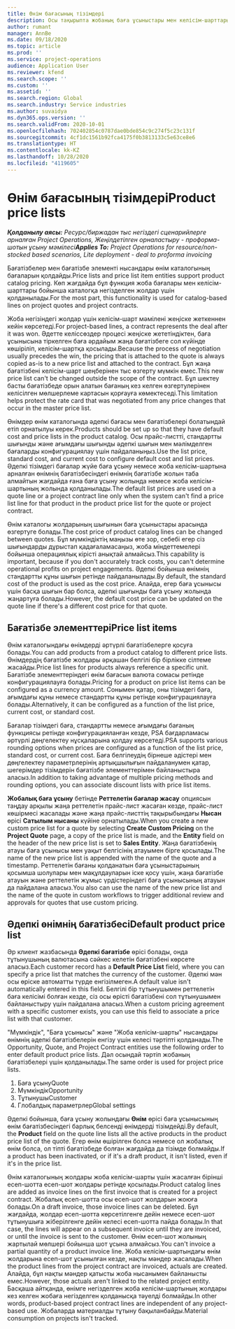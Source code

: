 ```yaml
---
title: Өнім бағасының тізімдері
description: Осы тақырыпта жобаның баға ұсыныстары мен келісім-шарттары үшін пайдаланылатын каталог бағасындағы прайс-листтер туралы ақпарат ұсынылған.
author: rumant
manager: AnnBe
ms.date: 09/18/2020
ms.topic: article
ms.prod: ''
ms.service: project-operations
audience: Application User
ms.reviewer: kfend
ms.search.scope: ''
ms.custom: ''
ms.assetid: ''
ms.search.region: Global
ms.search.industry: Service industries
ms.author: suvaidya
ms.dyn365.ops.version: ''
ms.search.validFrom: 2020-10-01
ms.openlocfilehash: 702402854c0787dae0bde854c9c274f5c23c131f
ms.sourcegitcommit: 4cf1dc1561b92fca4175f0b3813133c5e63ce8e6
ms.translationtype: HT
ms.contentlocale: kk-KZ
ms.lasthandoff: 10/28/2020
ms.locfileid: "4119605"
---
```

# <a name="product-price-lists"></a><span data-ttu-id="da5ba-103">Өнім бағасының тізімдері</span><span class="sxs-lookup"><span data-stu-id="da5ba-103">Product price lists</span></span>

<span data-ttu-id="da5ba-104">_**Қолданылу аясы:** Ресурс/биржадан тыс негіздегі сценарийлерге арналған Project Operations, Жеңілдетілген орналастыру - проформа-шотын ұсыну мәмілесі_</span><span class="sxs-lookup"><span data-stu-id="da5ba-104">_**Applies To:** Project Operations for resource/non-stocked based scenarios, Lite deployment - deal to proforma invoicing_</span></span>

<span data-ttu-id="da5ba-105">Бағатізбелер мен бағатізбе элементі нысандары өнім каталогының бағаларын қолдайды.</span><span class="sxs-lookup"><span data-stu-id="da5ba-105">Price lists and price list item entities support product catalog pricing.</span></span> <span data-ttu-id="da5ba-106">Көп жағдайда бұл функция жоба бағалары мен келісім-шарттары бойынша каталогқа негізделген жолдар үшін қолданылады.</span><span class="sxs-lookup"><span data-stu-id="da5ba-106">For the most part, this functionality is used for catalog-based lines on project quotes and project contracts.</span></span>

<span data-ttu-id="da5ba-107">Жоба негізіндегі жолдар үшін келісім-шарт мәмілені жеңіске жеткеннен кейін көрсетеді.</span><span class="sxs-lookup"><span data-stu-id="da5ba-107">For project-based lines, a contract represents the deal after it was won.</span></span> <span data-ttu-id="da5ba-108">Әдетте келіссөздер процесі жеңіске жететіндіктен, баға ұсынысына тіркелген баға әрдайым жаңа бағатізбеге сол күйінде көшіріліп, келісім-шартқа қосылады.</span><span class="sxs-lookup"><span data-stu-id="da5ba-108">Because the process of negotiation usually precedes the win, the pricing that is attached to the quote is always copied as-is to a new price list and attached to the contract.</span></span> <span data-ttu-id="da5ba-109">Бұл жаңа бағатізбені келісім-шарт шеңберінен тыс өзгерту мүмкін емес.</span><span class="sxs-lookup"><span data-stu-id="da5ba-109">This new price list can't be changed outside the scope of the contract.</span></span> <span data-ttu-id="da5ba-110">Бұл шектеу басты бағатізбеде орын алатын бағаның кез келген өзгертулерінен келісілген мөлшерлеме картасын қорғауға көмектеседі.</span><span class="sxs-lookup"><span data-stu-id="da5ba-110">This limitation helps protect the rate card that was negotiated from any price changes that occur in the master price list.</span></span>

<span data-ttu-id="da5ba-111">Өнімдер өнім каталогында әдепкі бағасы мен бағатізбелері болатындай етіп орнатылуы керек.</span><span class="sxs-lookup"><span data-stu-id="da5ba-111">Products should be set up so that they have default cost and price lists in the product catalog.</span></span> <span data-ttu-id="da5ba-112">Осы прайс-листті, стандартты шығынды және ағымдағы шығынды әдепкі шығын мен мәлімделген бағаларды конфигурациялау үшін пайдаланыңыз.</span><span class="sxs-lookup"><span data-stu-id="da5ba-112">Use the list price, standard cost, and current cost to configure default cost and list prices.</span></span> <span data-ttu-id="da5ba-113">Әдепкі тізімдегі бағалар жүйе баға ұсыну немесе жоба келісім-шартына арналған өнімнің бағатізбесіндегі өнімнің бағатізбе жолын таба алмайтын жағдайда ғана баға ұсыну жолында немесе жоба келісім-шартының жолында қолданылады.</span><span class="sxs-lookup"><span data-stu-id="da5ba-113">The default list prices are used on a quote line or a project contract line only when the system can't find a price list line for that product in the product price list for the quote or project contract.</span></span>

<span data-ttu-id="da5ba-114">Өнім каталогы жолдарының шығынын баға ұсыныстары арасында өзгертуге болады.</span><span class="sxs-lookup"><span data-stu-id="da5ba-114">The cost price of product catalog lines can be changed between quotes.</span></span> <span data-ttu-id="da5ba-115">Бұл мүмкіндіктің маңызы өте зор, себебі егер сіз шығындарды дұрыстап қадағаламасаңыз, жоба міндеттемелері бойынша операциялық кірісті анықтай алмайсыз.</span><span class="sxs-lookup"><span data-stu-id="da5ba-115">This capability is important, because if you don't accurately track costs, you can't determine operational profits on project engagements.</span></span> <span data-ttu-id="da5ba-116">Әдепкі бойынша өнімнің стандартты құны шығын ретінде пайдаланылады.</span><span class="sxs-lookup"><span data-stu-id="da5ba-116">By default, the standard cost of the product is used as the cost price.</span></span> <span data-ttu-id="da5ba-117">Алайда, егер баға ұсынысы үшін басқа шығын бар болса, әдепкі шығынды баға ұсыну жолында жаңартуға болады.</span><span class="sxs-lookup"><span data-stu-id="da5ba-117">However, the default cost price can be updated on the quote line if there's a different cost price for that quote.</span></span>

## <a name="price-list-items"></a><span data-ttu-id="da5ba-118">Бағатізбе элементтері</span><span class="sxs-lookup"><span data-stu-id="da5ba-118">Price list items</span></span>

<span data-ttu-id="da5ba-119">Өнім каталогындағы өнімдерді әртүрлі бағатізбелерге қосуға болады.</span><span class="sxs-lookup"><span data-stu-id="da5ba-119">You can add products from a product catalog to different price lists.</span></span> <span data-ttu-id="da5ba-120">Өнімдердің бағатізбе жолдары әрқашан белгілі бір бірлікке сілтеме жасайды.</span><span class="sxs-lookup"><span data-stu-id="da5ba-120">Price list lines for products always reference a specific unit.</span></span> <span data-ttu-id="da5ba-121">Бағатізбе элементтеріндегі өнім бағасын валюта сомасы ретінде конфигурациялауға болады.</span><span class="sxs-lookup"><span data-stu-id="da5ba-121">Pricing for a product on price list items can be configured as a currency amount.</span></span> <span data-ttu-id="da5ba-122">Сонымен қатар, оны тізімдегі баға, ағымдағы құны немесе стандартты құны ретінде конфигурациялауға болады.</span><span class="sxs-lookup"><span data-stu-id="da5ba-122">Alternatively, it can be configured as a function of the list price, current cost, or standard cost.</span></span>

<span data-ttu-id="da5ba-123">Бағалар тізімдегі баға, стандартты немесе ағымдағы бағаның функциясы ретінде конфигурацияланған кезде, PSA бағдарламасы әртүрлі дөңгелектеу нұсқаларына қолдау көрсетеді.</span><span class="sxs-lookup"><span data-stu-id="da5ba-123">PSA supports various rounding options when prices are configured as a function of the list price, standard cost, or current cost.</span></span> <span data-ttu-id="da5ba-124">Баға белгілеудің бірнеше әдістері мен дөңгелектеу параметрлерінің артықшылығын пайдаланумен қатар, шегерімдер тізімдерін бағатізбе элементтерімен байланыстыра аласыз.</span><span class="sxs-lookup"><span data-stu-id="da5ba-124">In addition to taking advantage of multiple pricing methods and rounding options, you can associate discount lists with price list items.</span></span> 

<span data-ttu-id="da5ba-125">**Жобалық баға ұсыну** бетінде **Реттелетін бағалар жасау** опциясын таңдау арқылы жаңа реттелетін прайс-лист жасаған кезде, прайс-лист көшірмесі жасалады және жаңа прайс-листтің тақырыбындағы **Нысан** өрісі **Сатылым нысаны** күйіне орнатылады.</span><span class="sxs-lookup"><span data-stu-id="da5ba-125">When you create a new custom price list for a quote by selecting **Create Custom Pricing** on the **Project Quote** page, a copy of the price list is made, and the **Entity** field on the header of the new price list is set to **Sales Entity**.</span></span> <span data-ttu-id="da5ba-126">Жаңа бағатізбенің атауы баға ұсынысы мен уақыт белгісінің атауымен бірге қосылады.</span><span class="sxs-lookup"><span data-stu-id="da5ba-126">The name of the new price list is appended with the name of the quote and a timestamp.</span></span> <span data-ttu-id="da5ba-127">Реттелетін бағаны қолданатын баға ұсыныстарының қосымша шолулары мен мақұлдауларын іске қосу үшін, жаңа бағатізбе атауын және реттелетін жұмыс үрдістеріндегі баға ұсынысының атауын да пайдалана аласыз.</span><span class="sxs-lookup"><span data-stu-id="da5ba-127">You also can use the name of the new price list and the name of the quote in custom workflows to trigger additional review and approvals for quotes that use custom pricing.</span></span>

 
## <a name="default-product-price-list"></a><span data-ttu-id="da5ba-128">Әдепкі өнімнің бағатізбесі</span><span class="sxs-lookup"><span data-stu-id="da5ba-128">Default product price list</span></span>
<span data-ttu-id="da5ba-129">Әр клиент жазбасында **Әдепкі бағатізбе** өрісі болады, онда тұтынушының валютасына сәйкес келетін бағатізбені көрсете аласыз.</span><span class="sxs-lookup"><span data-stu-id="da5ba-129">Each customer record has a **Default Price List** field, where you can specify a price list that matches the currency of the customer.</span></span> <span data-ttu-id="da5ba-130">Әдепкі мән осы өріске автоматты түрде енгізілмеген.</span><span class="sxs-lookup"><span data-stu-id="da5ba-130">A default value isn't automatically entered in this field.</span></span> <span data-ttu-id="da5ba-131">Белгілі бір тұтынушымен реттелетін баға келісімі болған кезде, сіз осы өрісті бағатізбені сол тұтынушымен байланыстыру үшін пайдалана аласыз.</span><span class="sxs-lookup"><span data-stu-id="da5ba-131">When a custom pricing agreement with a specific customer exists, you can use this field to associate a price list with that customer.</span></span>

<span data-ttu-id="da5ba-132">"Мүмкіндік", "Баға ұсынысы" және "Жоба келісім-шарты" нысандары өнімнің әдепкі бағатізбелерін енгізу үшін келесі тәртіпті қолданады.</span><span class="sxs-lookup"><span data-stu-id="da5ba-132">The Opportunity, Quote, and Project Contract entities use the following order to enter default product price lists.</span></span> <span data-ttu-id="da5ba-133">Дәл осындай тәртіп жобаның бағатізбелері үшін қолданылады.</span><span class="sxs-lookup"><span data-stu-id="da5ba-133">The same order is used for project price lists.</span></span>

1.  <span data-ttu-id="da5ba-134">Баға ұсыну</span><span class="sxs-lookup"><span data-stu-id="da5ba-134">Quote</span></span>
2.  <span data-ttu-id="da5ba-135">Мүмкіндік</span><span class="sxs-lookup"><span data-stu-id="da5ba-135">Opportunity</span></span>
3.  <span data-ttu-id="da5ba-136">Тұтынушы</span><span class="sxs-lookup"><span data-stu-id="da5ba-136">Customer</span></span>
4.  <span data-ttu-id="da5ba-137">Глобалдық параметрлер</span><span class="sxs-lookup"><span data-stu-id="da5ba-137">Global settings</span></span> 

<span data-ttu-id="da5ba-138">Әдепкі бойынша, баға ұсыну жолындағы **Өнім** өрісі баға ұсынысының өнім бағатізбесіндегі барлық белсенді өнімдерді тізімдейді.</span><span class="sxs-lookup"><span data-stu-id="da5ba-138">By default, the **Product** field on the quote line lists all the active products in the product price list of the quote.</span></span> <span data-ttu-id="da5ba-139">Егер өнім өшірілген болса немесе ол жобалық өнім болса, ол тіпті бағатізбеде болған жағдайда да тізімде болмайды.</span><span class="sxs-lookup"><span data-stu-id="da5ba-139">If a product has been inactivated, or if it's a draft product, it isn't listed, even if it's in the price list.</span></span> 

<span data-ttu-id="da5ba-140">Өнім каталогының жолдары жоба келісім-шарты үшін жасалған бірінші есеп-шотта есеп-шот жолдары ретінде қосылады.</span><span class="sxs-lookup"><span data-stu-id="da5ba-140">Product catalog lines are added as invoice lines on the first invoice that is created for a project contract.</span></span> <span data-ttu-id="da5ba-141">Жобалық есеп-шотта осы есеп-шот жолдарын жоюға болады.</span><span class="sxs-lookup"><span data-stu-id="da5ba-141">On a draft invoice, those invoice lines can be deleted.</span></span> <span data-ttu-id="da5ba-142">Бұл жағдайда, жолдар есеп-шотта көрсетілгенге дейін немесе есеп-шот тұтынушыға жіберілгенге дейін келесі есеп-шотта пайда болады.</span><span class="sxs-lookup"><span data-stu-id="da5ba-142">In that case, the lines will appear on a subsequent invoice until they are invoiced, or until the invoice is sent to the customer.</span></span> <span data-ttu-id="da5ba-143">Өнім есеп-шот жолының жартылай мөлшері бойынша шот ұсына алмайсыз.</span><span class="sxs-lookup"><span data-stu-id="da5ba-143">You can't invoice a partial quantity of a product invoice line.</span></span> <span data-ttu-id="da5ba-144">Жоба келісім-шартындағы өнім жолдарына есеп-шот ұсынылған кезде, нақты мәндер жасалады.</span><span class="sxs-lookup"><span data-stu-id="da5ba-144">When the product lines from the project contract are invoiced, actuals are created.</span></span> <span data-ttu-id="da5ba-145">Алайда, бұл нақты мәндер қатысты жоба нысанымен байланысты емес.</span><span class="sxs-lookup"><span data-stu-id="da5ba-145">However, those actuals aren't linked to the related project entity.</span></span> <span data-ttu-id="da5ba-146">Басқаша айтқанда, өнімге негізделген жоба келісім-шартының жолдары кез келген жобаға негізделген қолданысқа тәуелді болмайды.</span><span class="sxs-lookup"><span data-stu-id="da5ba-146">In other words, product-based project contract lines are independent of any project-based use.</span></span> <span data-ttu-id="da5ba-147">Жобаларда материалды тұтыну бақыланбайды.</span><span class="sxs-lookup"><span data-stu-id="da5ba-147">Material consumption on projects isn't tracked.</span></span>
